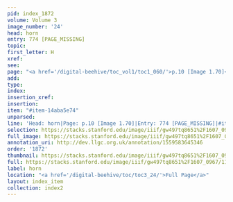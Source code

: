 ```yaml
---
pid: index_1872
volume: Volume 3
image_number: '24'
head: horn
entry: 774 [PAGE_MISSING]
topic: 
first_letter: H
xref: 
see: 
page: "<a href='/digital-beehive/toc_vol1/toc1_060/'>p.10 [Image 1.70]</a>"
add: 
type: 
index: 
insertion_xref: 
insertion: 
item: "#item-14aba5e74"
unparsed: 
line: 'Head: horn|Page: p.10 [Image 1.70]|Entry: 774 [PAGE_MISSING]|#item-14aba5e74'
selection: https://stacks.stanford.edu/image/iiif/gw497tq8651%2F1607_0967/1129,2662,407,171/full/0/default.jpg
full_image: https://stacks.stanford.edu/image/iiif/gw497tq8651%2F1607_0967/full/full/0/default.jpg
annotation_uri: http://dev.llgc.org.uk/annotation/1559583645346
order: '1872'
thumbnail: https://stacks.stanford.edu/image/iiif/gw497tq8651%2F1607_0967/1129,2662,407,171/150,/0/default.jpg
full: https://stacks.stanford.edu/image/iiif/gw497tq8651%2F1607_0967/1129,2662,407,171/full/0/default.jpg
label: horn
location: "<a href='/digital-beehive/toc/toc3_24/'>Full Page</a>"
layout: index_item
collection: index2
---
```

